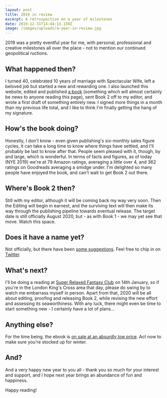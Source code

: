 ```yaml
---
layout: post
title: 2019 in review
excerpt: A retrospective on a year of milestones
date: 2019-12-31T14:44:13.150Z
image: /images/uploads/a-year-in-review.jpg
---
```

2019 was a pretty eventful year for me, with personal, professional and creative milestones all over the place - not to mention our continued geopolitical ructions. 

## What happened then?

I turned 40, celebrated 10 years of marriage with Spectacular Wife, left a beloved job but started a new and rewarding one. I also launched this website, edited and published [a book](/books) (something which will almost certainly be news to anyone reading this page), sent Book 2 off to my editor, and wrote a first draft of something entirely new. I signed more things in a month than my previous life total, and I like to think I'm finally getting the hang of my signature.

## How's the book doing?

Honestly, I don't know - even given publishing's six-monthly sales figure cycles, it can take a long time to know where things have settled, and I'll probably be last to know after that. People seem pleased with it, though, by and large, which is wonderful. In terms of facts and figures, as of today (NYE 2019) we're at 79 Amazon ratings, averaging a little over 4, and 362 ratings on Goodreads averaging a smidge under. I'm delighted so many people have enjoyed the book, and can't wait to get Book 2 out there.

## Where's Book 2 then?

Still with my editor, although it will be coming back my way very soon. Then the Editing will begin in earnest, and the surviving text will then make its way through the publishing pipeline towards eventual release. The target date is still officially August 2020, but - as with Book 1 - we may yet see that move. Watch this space.

## Does it have a name yet?

Not officially, but there have been [some suggestions](https://twitter.com/AnnaSmithWrites/status/1202303046300110854). Feel free to chip in on [Twitter](https://twitter.com/itsdavewragg).

## What's next?

I'll be doing a reading at [Super Relaxed Fantasy Club](https://twitter.com/SRFantasyClub/status/1206260178741579776) on 14th January, so if you're in the London King's Cross area that day, please do swing by to watch me embarrass myself in person. Apart from that, 2020 will be all about editing, proofing and releasing Book 2, while revising the new effort and assessing its seaworthiness. With any luck, there might even be time to start something new - I certainly have a lot of plans...

## Anything else?

For the time being, the ebook is [on sale at an absurdly low price](https://smarturl.it/TheBlackHawksEB). Act now to make sure you're stocked up for winter.

## And?

And a very happy new year to you all - thank you so much for your interest and support, and I hope next year brings an abundance of fun and happiness.

Happy reading!
